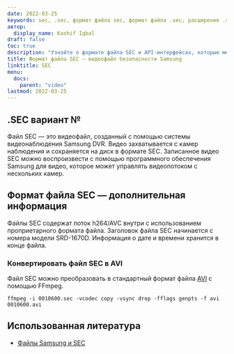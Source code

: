 ```yaml
---
date: 2022-03-25
keywords: sec, .sec, формат файла sec, формат файла .sec, расширение .sec, расширение sec
автор:
  display_name: Kashif Iqbal
draft: false
toc: true
description: "Узнайте о формате файла SEC и API-интерфейсах, которые могут создавать и открывать файлы SEC."
title: Формат файла SEC — видеофайл безопасности Samsung
linktitle: SEC
menu:
  docs:
    parent: "video"
lastmod: 2022-03-25
---
```


## .SEC вариант №

Файл SEC — это видеофайл, созданный с помощью системы видеонаблюдения Samsung DVR. Видео захватывается с камер наблюдения и сохраняется на диск в формате SEC. Записанное видео SEC можно воспроизвести с помощью программного обеспечения Samsung для видео, которое может управлять видеопотоком с нескольких камер.

## Формат файла SEC — дополнительная информация

Файлы SEC содержат поток h264/AVC внутри с использованием проприетарного формата файла. Заголовок файла SEC начинается с номера модели SRD-1670D. Информация о дате и времени хранится в конце файла.

### Конвертировать файл SEC в AVI

Файл SEC можно преобразовать в стандартный формат файла [AVI](/ru/video/avi/) с помощью FFmpeg.

```
ffmpeg -i 0010600.sec -vcodec copy -vsync drop -fflags genpts -f avi 0010600.avi
```

## Использованная литература ##

- [Файлы Samsung и SEC](https://spreadys.wordpress.com/2013/07/19/samsung-and-sec-files/)


